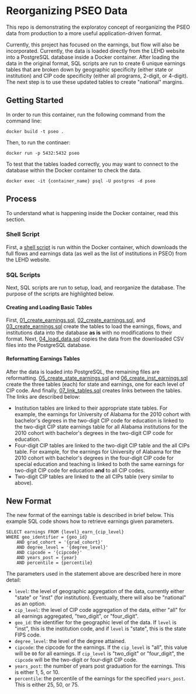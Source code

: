 # Reorganizing PSEO Data

This repo is demonstrating the exploratoy concept of reorganizing the PSEO data from production to a more useful application-driven format.

Currently, this project has focused on the earnings, but flow will also be incorporated. Currently, the data is loaded directly from the LEHD website into a PostgreSQL database inside a Docker container. After loading the data in the original format, SQL scripts are run to create 6 unique earnings tables that are broken down by geographic specificity (either state or institution) and CIP code specificity (either all programs, 2-digit, or 4-digit). The next step is to use these updated tables to create "national" margins.

## Getting Started

In order to run this container, run the following command from the command line:

```{shell}
docker build -t pseo .
```

Then, to run the continaer:

```{shell}
docker run -p 5432:5432 pseo
```

To test that the tables loaded correctly, you may want to connect to the database within the Docker container to check the data.

```{shell}
docker exec -it {container_name} psql -U postgres -d pseo
```

## Process

To understand what is happening inside the Docker container, read this section.

### Shell Script

First, a [shell script](scripts/get_data.sh) is run within the Docker container, which downloads the full flows and earnings data (as well as the list of institutions in PSEO) from the LEHD website.

### SQL Scripts

Next, SQL scripts are run to setup, load, and reorganize the database. The purpose of the scripts are highlighted below.

#### Creating and Loading Basic Tables

First, [01_create_earnings.sql](01_create_earnings.sql), [02_create_earnings.sql](02_create_earnings.sql), and [03_create_earnings.sql](03_create_institutions.sql) create the tables to load the earnings, flows, and institutions data into the database **as is** with no modifications to their format. Next, [04_load_data.sql](04_load_data.sql) copies the data from the downloaded CSV files into the PostgreSQL database.

#### Reformatting Earnings Tables

After the data is loaded into PostgreSQL, the remaining files are reformatting. [05_create_state_earnings.sql](05_create_state_earnings.sql) and [06_create_inst_earnings.sql](06_create_inst_earnings.sql) create the three tables (each) for state and earnings, one for each level of CIP code. And finally, [07_link_tables.sql](07_link_tables.sql) creates links between the tables. The links are described below:

- Institution tables are linked to their appropriate state tables. For example, the earnings for University of Alabama for the 2010 cohort with bachelor's degrees in the two-digit CIP code for education is linked to the two-digit CIP state earnings table for all Alabama institutions for the 2010 cohort with bachelor's degrees in the two-digit CIP code for education.
- Four-digit CIP tables are linked to the two-digit CIP table and the all CIPs table. For example, for the earnings for University of Alabama for the 2010 cohort with bachelor's degrees in the four-digit CIP code for special education and teaching is linked to both the same earnings for two-digit CIP code for education **and** to all CIP codes.
- Two-digit CIP tables are linked to the all CIPs table (very similar to above).

## New Format

The new format of the earnings table is described in brief below. This example SQL code shows how to retrieve earnings given parameters.

```{SQL}
SELECT earnings FROM {level}_earn_{cip_level}
WHERE geo_identifier = {geo_id}
    AND grad_cohort = '{grad_cohort}'
    AND degree_level = '{degree_level}'
    AND cipcode = '{cipcode}'
    AND years_post = {year}
    AND percentile = {percentile}
```

The parameters used in the statement above are described here in more detail:

- `level`: the level of geographic aggregation of the data, currently either "state" or "inst" (for institution). Eventually, there will also be "national" as an option.
- `cip_level`: the level of CIP code aggregation of the data, either "all" for all earnings aggregated, "two_digit", or "four_digit".
- `geo_id`: the identifier for the geographic level of the data. If `level` is "inst", this is the institution code, and if `level` is "state", this is the state FIPS code.
- `degree_level`: the level of the degree attained.
- `cipcode`: the cipcode for the earnings. If the `cip_level` is "all", this value will be `00` for all earnings. If `cip_level` is "two_digit" or "four_digit", the `cipcode` will be the two-digit or four-digit CIP code.
- `years_post`: the number of years post graduation for the earnings. This is either 1, 5, or 10.
- `percentile`: the percentile of the earnings for the specified `years_post`. This is either 25, 50, or 75.
